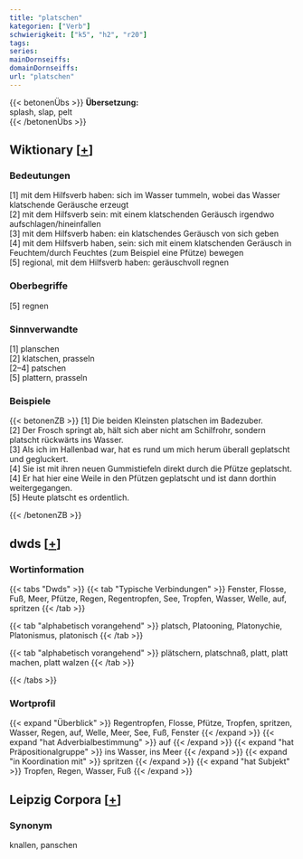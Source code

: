 ```yaml
---
title: "platschen"
kategorien: ["Verb"]
schwierigkeit: ["k5", "h2", "r20"]
tags:
series:
mainDornseiffs:
domainDornseiffs:
url: "platschen"
---
```


{{< betonenÜbs >}}
**Übersetzung:**  
splash, slap, pelt  
{{< /betonenÜbs >}}

## Wiktionary [[+](https://de.wiktionary.org/wiki/platschen)]

### Bedeutungen
[1] mit dem Hilfsverb haben: sich im Wasser tummeln, wobei das Wasser klatschende Geräusche erzeugt  
[2] mit dem Hilfsverb sein: mit einem klatschenden Geräusch irgendwo aufschlagen/hineinfallen  
[3] mit dem Hilfsverb haben: ein klatschendes Geräusch von sich geben  
[4] mit dem Hilfsverb haben, sein: sich mit einem klatschenden Geräusch in Feuchtem/durch Feuchtes (zum Beispiel eine Pfütze) bewegen  
[5] regional, mit dem Hilfsverb haben: geräuschvoll regnen  

### Oberbegriffe
[5] regnen  

### Sinnverwandte
[1] planschen  
[2] klatschen, prasseln  
[2–4] patschen  
[5] plattern, prasseln  

### Beispiele
{{< betonenZB >}}
[1] Die beiden Kleinsten platschen im Badezuber.  
[2] Der Frosch springt ab, hält sich aber nicht am Schilfrohr, sondern platscht rückwärts ins Wasser.  
[3] Als ich im Hallenbad war, hat es rund um mich herum überall geplatscht und gegluckert.  
[4] Sie ist mit ihren neuen Gummistiefeln direkt durch die Pfütze geplatscht.  
[4] Er hat hier eine Weile in den Pfützen geplatscht und ist dann dorthin weitergegangen.  
[5] Heute platscht es ordentlich.  

{{< /betonenZB >}}


## dwds [[+](https://www.dwds.de/wb/platschen)]

### Wortinformation
{{< tabs "Dwds" >}}
{{< tab "Typische Verbindungen" >}}
Fenster, Flosse, Fuß, Meer, Pfütze, Regen, Regentropfen, See, Tropfen, Wasser, Welle, auf, spritzen
{{< /tab >}}

{{< tab "alphabetisch vorangehend" >}}
platsch, Platooning, Platonychie, Platonismus, platonisch
{{< /tab >}}

{{< tab "alphabetisch vorangehend" >}}
plätschern, platschnaß, platt, platt machen, platt walzen
{{< /tab >}}

{{< /tabs >}}

### Wortprofil
{{< expand "Überblick" >}} Regentropfen, Flosse, Pfütze, Tropfen, spritzen, Wasser, Regen, auf, Welle, Meer, See, Fuß, Fenster {{< /expand >}}
{{< expand "hat Adverbialbestimmung" >}} auf {{< /expand >}}
{{< expand "hat Präpositionalgruppe" >}} ins Wasser, ins Meer {{< /expand >}}
{{< expand "in Koordination mit" >}} spritzen {{< /expand >}}
{{< expand "hat Subjekt" >}} Tropfen, Regen, Wasser, Fuß {{< /expand >}}

## Leipzig Corpora [[+](https://corpora.uni-leipzig.de/en/res?word=platschen&corpusId=deu_newscrawl-public_2018)]


### Synonym
knallen, panschen

